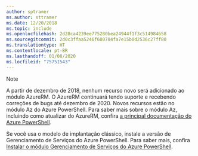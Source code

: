 ```yaml
---
author: sptramer
ms.author: sttramer
ms.date: 12/20/2018
ms.topic: include
ms.openlocfilehash: 2d28ca4239ee775280bea24944f1f3c514984658
ms.sourcegitcommit: 2d0c3ffaa5246f680784fa7e15b0d2536c27ff80
ms.translationtype: HT
ms.contentlocale: pt-BR
ms.lasthandoff: 01/08/2020
ms.locfileid: "75751543"
---
```

> [!NOTE]
> 
> A partir de dezembro de 2018, nenhum recurso novo será adicionado ao módulo AzureRM. O AzureRM continuará tendo suporte e recebendo correções de bugs até dezembro de 2020. Novos recursos estão no módulo Az do Azure PowerShell. Para saber mais sobre o módulo Az, incluindo como atualizar do AzureRM, confira [a principal documentação do Azure PowerShell](/powershell/azure).
>
> Se você usa o modelo de implantação clássico, instale a versão de Gerenciamento de Serviços do Azure PowerShell.
> Para saber mais, confira [Instalar o módulo Gerenciamento de Serviços do Azure PowerShell](/powershell/azure/servicemanagement/install-azure-ps).
